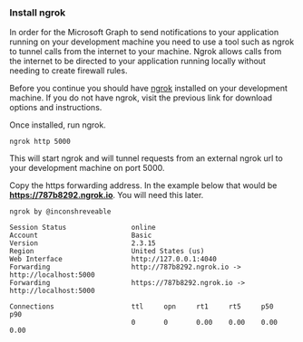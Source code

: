 <!-- markdownlint-disable MD002 MD041 -->

### Install ngrok

In order for the Microsoft Graph to send notifications to your application running on your development machine you need to use a tool such as ngrok to tunnel calls from the internet to your machine. Ngrok allows calls from the internet to be directed to your application running locally without needing to create firewall rules.

Before you continue you should have [ngrok](https://dashboard.ngrok.com/get-started) installed on your development machine. If you do not have ngrok, visit the previous link for download options and instructions.

Once installed, run ngrok.

```shell
ngrok http 5000
```

This will start ngrok and will tunnel requests from an external ngrok url to your development machine on port 5000.

Copy the https forwarding address. In the example below that would be **https://787b8292.ngrok.io**. You will need this later.

```shell
ngrok by @inconshreveable

Session Status                online
Account                       Basic
Version                       2.3.15
Region                        United States (us)
Web Interface                 http://127.0.0.1:4040
Forwarding                    http://787b8292.ngrok.io -> http://localhost:5000
Forwarding                    https://787b8292.ngrok.io -> http://localhost:5000

Connections                   ttl     opn     rt1     rt5     p50     p90
                              0       0       0.00    0.00    0.00    0.00
```

